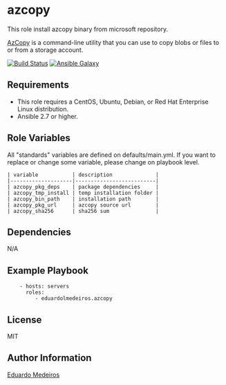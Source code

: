 azcopy
======

This role install azcopy binary from microsoft repository.

[AzCopy](https://docs.microsoft.com/en-us/azure/storage/common/storage-use-azcopy-v10) is a command-line utility that you can use to copy blobs or files to or from a storage account.

[![Build Status](https://github.com/eduardolmedeiros/ansible-role-azcopy/workflows/Molecule/badge.svg)](https://github.com/eduardolmedeiros/ansible-role-azcopy/actions?query=workflow%3AMolecule)
[![Ansible Galaxy](https://img.shields.io/badge/galaxy-eduardolmedeiros.azcopy-blue.svg)](https://galaxy.ansible.com/eduardolmedeiros/azcopy)

Requirements
------------

* This role requires a CentOS, Ubuntu, Debian, or Red Hat Enterprise Linux distribution.
* Ansible 2.7 or higher.



Role Variables
--------------

All "standards" variables are defined on defaults/main.yml.
If you want to replace or change some variable, please change on playbook level.

```
| variable           | description              |
|--------------------|--------------------------|
| azcopy_pkg_deps    | package dependencies     |
| azcopy_tmp_install | temp installation folder |
| azcopy_bin_path    | installation path        |
| azcopy_pkg_url     | azcopy source url        |
| azcopy_sha256      | sha256 sum               |
```

Dependencies
------------

N/A

Example Playbook
----------------
```
    - hosts: servers
      roles:
         - eduardolmedeiros.azcopy
```

License
-------

MIT

Author Information
------------------

[Eduardo Medeiros](https://www.emedeiros.me/)
